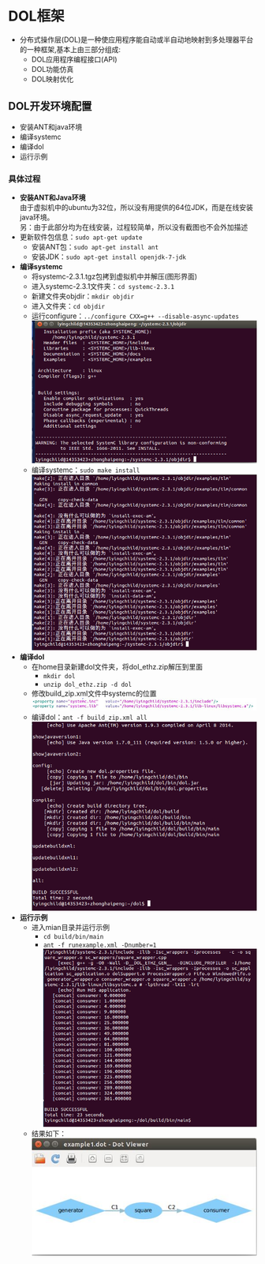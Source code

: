 DOL框架
================
  * 分布式操作层(DOL)是一种使应用程序能自动或半自动地映射到多处理器平台的一种框架,基本上由三部分组成:
     * DOL应用程序编程接口(API)
     * DOL功能仿真
     * DOL映射优化

## DOL开发环境配置

  * 安装ANT和java环境
  * 编译systemc
  * 编译dol
  * 运行示例

### 具体过程
  * **安装ANT和Java环境**<br/>
  由于虚拟机中的ubuntu为32位，所以没有用提供的64位JDK，而是在线安装java环境。<br/>另：由于此部分均为在线安装，过程较简单，所以没有截图也不会外加描述
  * 更新软件包信息：`sudo apt-get update`
     * 安装ANT包：`sudo apt-get install ant`
     * 安装JDK：`sudo apt-get install openjdk-7-jdk`
  * **编译systemc**
   	 * 将systemc-2.3.1.tgz包拷到虚拟机中并解压(图形界面)
   	 * 进入systemc-2.3.1文件夹：`cd systemc-2.3.1`
   	 * 新建文件夹objdir：`mkdir objdir`
   	 * 进入文件夹：`cd objdir`
   	 * 运行configure：`../configure CXX=g++ --disable-async-updates` ![运行configure](https://raw.githubusercontent.com/LyingChild/ES2016_14353423/master/Image_for_readme/configure.png)
   	 * 编译systemc：`sudo make install` ![编译systemc](https://raw.githubusercontent.com/LyingChild/ES2016_14353423/master/Image_for_readme/make_systemc.png)
  * **编译dol**
     * 在home目录新建dol文件夹，将dol_ethz.zip解压到里面
       * `mkdir dol`
       * `unzip dol_ethz.zip -d dol`
     * 修改build_zip.xml文件中systemc的位置 ![环境变量](https://raw.githubusercontent.com/LyingChild/ES2016_14353423/master/Image_for_readme/build_zip.JPG)
     * 编译dol：`ant -f build_zip.xml all` ![buildSucc](https://raw.githubusercontent.com/LyingChild/ES2016_14353423/master/Image_for_readme/ant_f_build_zip.png)
  * **运行示例**
     * 进入mian目录并运行示例
        * `cd build/bin/main`
        * `ant -f runexample.xml -Dnumber=1` ![test](https://github.com/LyingChild/ES2016_14353423/blob/master/Image_for_readme/%E7%BC%96%E8%AF%91dol.png?raw=true)
     * 结果如下：<br>
    ![dot](https://github.com/LyingChild/ES2016_14353423/blob/master/Image_for_readme/%E6%8D%95%E8%8E%B7.JPG?raw=true)
    